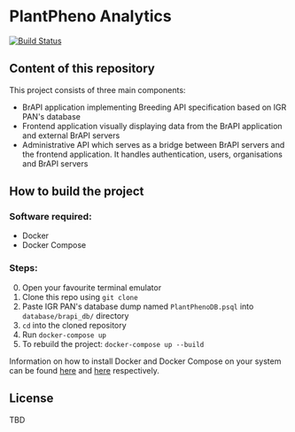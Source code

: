 # PlantPheno Analytics
[![Build Status](https://travis-ci.org/projekt-inzynierski-uam-2019-2020/brAPI_IPGPAS.svg?branch=dev)](https://travis-ci.org/projekt-inzynierski-uam-2019-2020/brAPI_IPGPAS)
## Content of this repository
This project consists of three main components:
* BrAPI application implementing Breeding API specification based on IGR PAN's database
* Frontend application visually displaying data from the BrAPI application and external BrAPI servers
* Administrative API which serves as a bridge between BrAPI servers and the frontend application. It handles authentication, users, organisations and BrAPI servers 
## How to build the project
### Software required:
* Docker
* Docker Compose
### Steps:
0. Open your favourite terminal emulator
1. Clone this repo using `git clone`
2. Paste IGR PAN's database dump named `PlantPhenoDB.psql` into `database/brapi_db/` directory 
3. `cd` into the cloned repository
4. Run `docker-compose up`
5. To rebuild the project: `docker-compose up --build`

Information on how to install Docker and Docker Compose on your system can be found [here](https://docs.docker.com/install/) and [here](https://docs.docker.com/compose/install/) respectively.
## License
TBD
